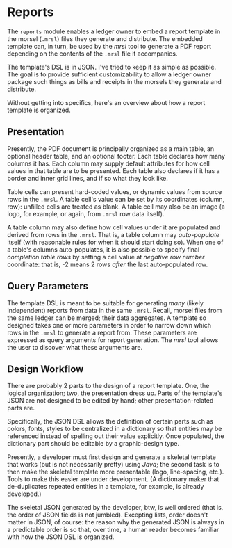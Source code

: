 Reports
=======

The `reports` module enables a ledger owner to embed a report template in the
morsel (`.mrsl`) files they generate and distribute. The embedded template can, in turn,
be used by the *mrsl* tool to generate a PDF report depending on the contents
of the `.mrsl` file it accompanies.

The template's DSL is in JSON. I've tried to keep it as simple as possible.
The goal is to provide sufficient customizability to allow a ledger owner package such things
as bills and receipts in the morsels they generate and distribute.

Without getting into specifics, here's an overview about how a report template is
organized.

## Presentation

Presently, the PDF document is principally organized as a main table, an optional
header table, and an optional footer. Each table declares how many columns it has.
Each column may supply default attributes for how cell values in that table are to be presented.
Each table also declares if it has a border and inner grid lines, and if so what they look like.

Table cells can present hard-coded values, or dynamic values from source rows in the `.mrsl`.
A table cell's value can be set by its coordinates (column, row): unfilled cells are
treated as blank. A table cell may also be an image (a logo, for example, or again, from
`.mrsl` row data itself).

A table column may also define how cell values under it are populated and derived from rows in the `.mrsl`. That is, a table column may *auto-populate* itself (with reasonable rules for when it
should start doing so). When one of a table's columns auto-populates, it is also possible
to specify final *completion table rows* by setting a cell value at *negative row number*
coordinate: that is, -2 means 2 rows *after* the last auto-populated row.

## Query Parameters

The template DSL is meant to be suitable for generating *many* (likely independent) reports from data in the same `.mrsl`. Recall, morsel files from the same ledger can be merged; their
data aggregates. A template so designed takes one or more parameters in order to narrow down
which rows in the `.mrsl` to generate a report from. These parameters are expressed as query arguments for
report generation. The *mrsl* tool allows the user to discover what these arguments are.

## Design Workflow

There are probably 2 parts to the design of a report template. One, the logical organization; two,
the presentation dress up. Parts of the template's JSON are not designed to be edited by hand;
other presentation-related parts are.

Specifically, the JSON DSL allows the definition of certain parts such as colors, fonts, styles
to be centralized in a dictionary so that entities may be referenced instead of spelling out
their value explicitly. Once populated, the dictionary part should be editable by a graphic-design
type.

Presently, a developer must first design and generate a skeletal template that works (but is not necessarily
pretty) using *Java*; the second task is to then make the skeletal template more presentable
(logo, line-spacing, etc.). Tools to make this easier are under development. (A dictionary maker that de-duplicates repeated entities in a template, for example, is already developed.)

The skeletal JSON generated by the developer, btw, is well ordered (that is, the order of JSON fields
is not jumbled). Excepting lists, order doesn't matter in JSON, of course: the reason why the generated JSON is
always in a predictable order is so that, over time, a human reader becomes familiar with how the JSON DSL is
organized.
